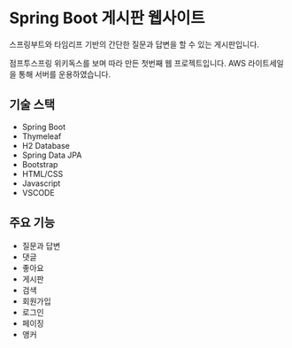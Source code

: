 # Spring Boot 게시판 웹사이트

스프링부트와 타임리프 기반의 간단한 질문과 답변을 할 수 있는 게시판입니다.

점프투스프링 위키독스를 보며 따라 만든 첫번째 웹 프로젝트입니다. 
AWS 라이트세일을 통해 서버를 운용하였습니다.


## 기술 스택
- Spring Boot
- Thymeleaf
- H2 Database
- Spring Data JPA
- Bootstrap
- HTML/CSS
- Javascript
- VSCODE

## 주요 기능
- 질문과 답변
- 댓글
- 좋아요
- 게시판
- 검색
- 회원가입
- 로그인
- 페이징
- 앵커
